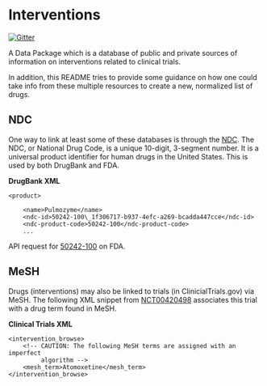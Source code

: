 # Interventions

[![Gitter](https://img.shields.io/gitter/room/opentrials/chat.svg)](https://gitter.im/opentrials/chat)

A Data Package which is a database of public and private sources of
information on interventions related to clinical trials.

In addition, this README tries to provide some guidance on how one
could take info from these multiple resources to create a new,
normalized list of drugs.

## NDC

One way to link at least some of these databases is through the
[NDC](http://www.drugs.com/ndc.html). The NDC, or National Drug Code,
is a unique 10-digit, 3-segment number. It is a universal product
identifier for human drugs in the United States. This is used by both
DrugBank and FDA.

**DrugBank XML**

```
<product>

    <name>Pulmozyme</name>
    <ndc-id>50242-100\_1f306717-b937-4efc-a269-bcadda447cce</ndc-id>
    <ndc-product-code>50242-100</ndc-product-code>
    ...
```

API request for [50242-100](https://api.fda.gov/drug/label.json?search=openfda.product_ndc:%2250242-100%22) on FDA.


## MeSH

Drugs (interventions) may also be linked to trials (in
ClinicialTrials.gov) via MeSH. The following XML snippet from
[NCT00420498](https://clinicaltrials.gov/ct2/show/NCT00420498?term=NCT00420498&rank=1)
associates this trial with a drug term found in MeSH.

**Clinical Trials XML**

```
<intervention_browse>
    <!-- CAUTION: The following MeSH terms are assigned with an imperfect 
         algorithm -->
    <mesh_term>Atomoxetine</mesh_term>
</intervention_browse>
```
